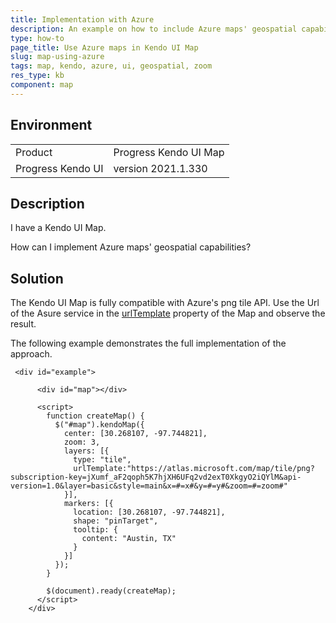 ```yaml
---
title: Implementation with Azure
description: An example on how to include Azure maps' geospatial capabilities in Kendo UI Map.
type: how-to
page_title: Use Azure maps in Kendo UI Map
slug: map-using-azure
tags: map, kendo, azure, ui, geospatial, zoom
res_type: kb
component: map
---
```


## Environment

<table>
 <tr>
  <td>Product</td>
  <td>Progress Kendo UI Map</td>
 </tr>
 <tr>
  <td>Progress Kendo UI</td>  
  <td>version 2021.1.330</td>
 </tr>
</table>

## Description

I have a Kendo UI Map.

How can I implement Azure maps' geospatial capabilities?

## Solution

The Kendo UI Map is fully compatible with Azure's png tile API. Use the Url of the Asure service in the [urlTemplate](https://docs.telerik.com/kendo-ui/api/javascript/dataviz/ui/map/configuration/layers.urltemplate) property of the Map and observe the result.


The following example demonstrates the full implementation of the approach.

```dojo
 <div id="example">

      <div id="map"></div>

      <script>
        function createMap() {
          $("#map").kendoMap({
            center: [30.268107, -97.744821],
            zoom: 3,
            layers: [{
              type: "tile",
              urlTemplate:"https://atlas.microsoft.com/map/tile/png?subscription-key=jXumf_aF2qoph5K7hjXH6UFq2vd2exT0XkgyO2iQYlM&api-version=1.0&layer=basic&style=main&x=#=x#&y=#=y#&zoom=#=zoom#"
            }],
            markers: [{
              location: [30.268107, -97.744821],
              shape: "pinTarget",
              tooltip: {
                content: "Austin, TX"
              }
            }]
          });
        }

        $(document).ready(createMap);
      </script>
    </div>
```
